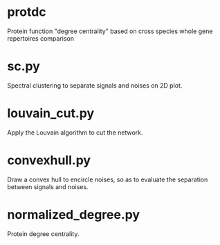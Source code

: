# protdc
Protein function "degree centrality" based on cross species whole gene repertoires comparison

# sc.py
Spectral clustering to separate signals and noises on 2D plot.
# louvain_cut.py
Apply the Louvain algorithm to cut the network.
# convexhull.py
Draw a convex hull to encircle noises, so as to evaluate the separation between signals and noises. 
# normalized_degree.py
Protein degree centrality. 
